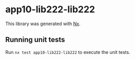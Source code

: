 # app10-lib222-lib222

This library was generated with [Nx](https://nx.dev).

## Running unit tests

Run `nx test app10-lib222-lib222` to execute the unit tests.
